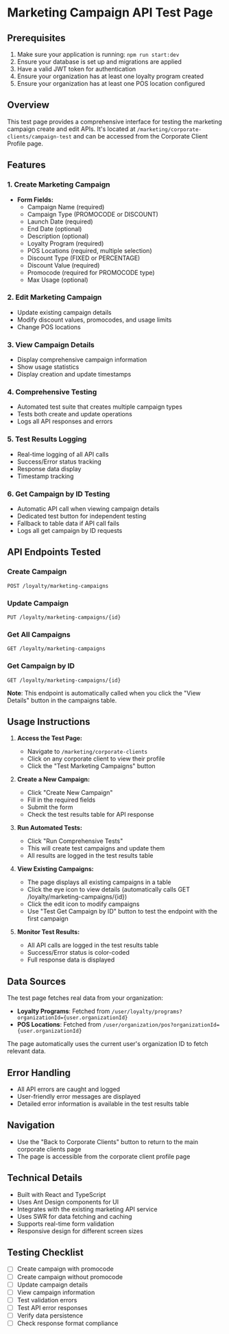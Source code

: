 # Marketing Campaign API Test Page

## Prerequisites
1. Make sure your application is running: `npm run start:dev`
2. Ensure your database is set up and migrations are applied
3. Have a valid JWT token for authentication
4. Ensure your organization has at least one loyalty program created
5. Ensure your organization has at least one POS location configured

## Overview
This test page provides a comprehensive interface for testing the marketing campaign create and edit APIs. It's located at `/marketing/corporate-clients/campaign-test` and can be accessed from the Corporate Client Profile page.

## Features

### 1. Create Marketing Campaign
- **Form Fields:**
  - Campaign Name (required)
  - Campaign Type (PROMOCODE or DISCOUNT)
  - Launch Date (required)
  - End Date (optional)
  - Description (optional)
  - Loyalty Program (required)
  - POS Locations (required, multiple selection)
  - Discount Type (FIXED or PERCENTAGE)
  - Discount Value (required)
  - Promocode (required for PROMOCODE type)
  - Max Usage (optional)

### 2. Edit Marketing Campaign
- Update existing campaign details
- Modify discount values, promocodes, and usage limits
- Change POS locations

### 3. View Campaign Details
- Display comprehensive campaign information
- Show usage statistics
- Display creation and update timestamps

### 4. Comprehensive Testing
- Automated test suite that creates multiple campaign types
- Tests both create and update operations
- Logs all API responses and errors

### 5. Test Results Logging
- Real-time logging of all API calls
- Success/Error status tracking
- Response data display
- Timestamp tracking

### 6. Get Campaign by ID Testing
- Automatic API call when viewing campaign details
- Dedicated test button for independent testing
- Fallback to table data if API call fails
- Logs all get campaign by ID requests

## API Endpoints Tested

### Create Campaign
```
POST /loyalty/marketing-campaigns
```

### Update Campaign
```
PUT /loyalty/marketing-campaigns/{id}
```

### Get All Campaigns
```
GET /loyalty/marketing-campaigns
```

### Get Campaign by ID
```
GET /loyalty/marketing-campaigns/{id}
```

**Note**: This endpoint is automatically called when you click the "View Details" button in the campaigns table.

## Usage Instructions

1. **Access the Test Page:**
   - Navigate to `/marketing/corporate-clients`
   - Click on any corporate client to view their profile
   - Click the "Test Marketing Campaigns" button

2. **Create a New Campaign:**
   - Click "Create New Campaign"
   - Fill in the required fields
   - Submit the form
   - Check the test results table for API response

3. **Run Automated Tests:**
   - Click "Run Comprehensive Tests"
   - This will create test campaigns and update them
   - All results are logged in the test results table

4. **View Existing Campaigns:**
   - The page displays all existing campaigns in a table
   - Click the eye icon to view details (automatically calls GET /loyalty/marketing-campaigns/{id})
   - Click the edit icon to modify campaigns
   - Use "Test Get Campaign by ID" button to test the endpoint with the first campaign

5. **Monitor Test Results:**
   - All API calls are logged in the test results table
   - Success/Error status is color-coded
   - Full response data is displayed

## Data Sources

The test page fetches real data from your organization:
- **Loyalty Programs**: Fetched from `/user/loyalty/programs?organizationId={user.organizationId}`
- **POS Locations**: Fetched from `/user/organization/pos?organizationId={user.organizationId}`

The page automatically uses the current user's organization ID to fetch relevant data.

## Error Handling

- All API errors are caught and logged
- User-friendly error messages are displayed
- Detailed error information is available in the test results table

## Navigation

- Use the "Back to Corporate Clients" button to return to the main corporate clients page
- The page is accessible from the corporate client profile page

## Technical Details

- Built with React and TypeScript
- Uses Ant Design components for UI
- Integrates with the existing marketing API service
- Uses SWR for data fetching and caching
- Supports real-time form validation
- Responsive design for different screen sizes

## Testing Checklist

- [ ] Create campaign with promocode
- [ ] Create campaign without promocode
- [ ] Update campaign details
- [ ] View campaign information
- [ ] Test validation errors
- [ ] Test API error responses
- [ ] Verify data persistence
- [ ] Check response format compliance
